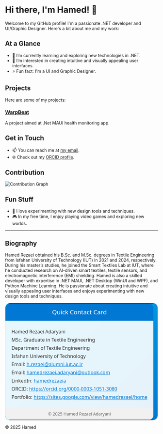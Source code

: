 # Hi there, I'm Hamed! 👋

Welcome to my GitHub profile! I'm a passionate .NET developer and UI/Graphic Designer. Here's a bit about me and my work:

## At a Glance
- 🌱 I’m currently learning and exploring new technologies in .NET.
- 👀 I’m interested in creating intuitive and visually appealing user interfaces.
- ⚡ Fun fact: I'm a UI and Graphic Designer.

## Projects
Here are some of my projects:

### [WarpBeat](https://github.com/himoN7/WarpBeat)
A project aimed at .Net MAUI health monitoring app.

## Get in Touch
- 📫 You can reach me at [my email](mailto:himpire@outlook.com).
- 🌐 Check out my [ORCID profile](https://orcid.org/0000-0003-1051-3080).

## Contribution
![Contribution Graph](://github.comimoN7/hN7/blob/main/contribution-graph.png)


## Fun Stuff
- 🎨 I love experimenting with new design tools and techniques.
- 🎮 In my free time, I enjoy playing video games and exploring new worlds.

---

## Biography
Hamed Rezaei obtained his B.Sc. and M.Sc. degrees in Textile Engineering from Isfahan University of Technology (IUT) in 2021 and 2024, respectively. During his master’s studies, he joined the Smart Textiles Lab at IUT, where he conducted research on AI-driven smart textiles, textile sensors, and electromagnetic interference (EMI) shielding. Hamed is also a skilled developer with expertise in .NET MAUI, .NET Desktop (WinUI and WPF), and Python Machine Learning. He is passionate about creating intuitive and visually appealing user interfaces and enjoys experimenting with new design tools and techniques.


<table style="border: 1px solid #dcdcdc; border-radius: 16px; overflow: hidden; background: linear-gradient(135deg, #00bcf2, #0078d4); color: white; font-family: 'Segoe UI', Tahoma, Geneva, Verdana, sans-serif; max-width: 600px; width: 100%; margin: 0 auto;">
  <tr>
    <td style="background: #0078d4; padding: 15px; text-align: center; font-size: 20px; border-top-left-radius: 16px; border-top-right-radius: 16px;">
     Quick Contact Card
    </td>
  </tr>
  <tr>
    <td style="padding: 20px; background: rgba(255, 255, 255, 0.9); color: #333;">
      <p style="margin: 5px 0;">Hamed Rezaei Adaryani</p>
      <p style="margin: 5px 0;">MSc. Graduate in Textile Engineering</p>
      <p style="margin: 5px 0;">Department of Textile Engineering</p>
      <p style="margin: 5px 0;">Isfahan University of Technology</p>
      <p style="margin: 5px 0;">Email: <a href="mailto:h.rezaei@alumni.iut.ac.ir" style="color: #0078d4;">h.rezaei@alumni.iut.ac.ir</a></p>
      <p style="margin: 5px 0;">Email: <a href="mailto:hamedrezaei.adaryani@outlook.com" style="color: #0078d4;">hamedrezaei.adaryani@outlook.com</a></p>
      <p style="margin: 5px 0;">LinkedIn: <a href="https://ir.linkedin.com/in/hamedrezaeia" style="color: #0078d4;">hamedrezaeia</a></p>
      <p style="margin: 5px 0;">ORCID: <a href="https://orcid.org/0000-0003-1051-3080" style="color: #0078d4;">https://orcid.org/0000-0003-1051-3080</a></p>
      <p style="margin: 5px 0;">Portfolio: <a href="https://sites.google.com/view/hamedrezaei/home" style="color: #0078d4;">https://sites.google.com/view/hamedrezaei/home</a></p>
    </td>
  </tr>
  <tr>
    <td style="background-color: #f1f1f1; padding: 10px; text-align: center; font-size: 14px; color: #666666; border-bottom-left-radius: 16px; border-bottom-right-radius: 16px;">
      &copy; 2025 Hamed Rezaei Adaryani
    </td>
  </tr>
</table>

© 2025 Hamed
